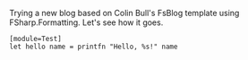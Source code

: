 Trying a new blog based on Colin Bull's FsBlog template using FSharp.Formatting. Let's see how it goes.

    [module=Test]
    let hello name = printfn "Hello, %s!" name